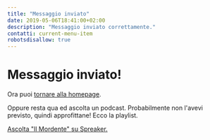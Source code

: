 ```yaml
---
title: "Messaggio inviato"
date: 2019-05-06T18:41:00+02:00
description: "Messaggio inviato correttamente."
contatti: current-menu-item
robotsdisallow: true
---
```


<div class="main-scroll">
<div class="row-col-12">
           <div class="col-md-8 col-md-push-2 no-padding">             
<h1>Messaggio inviato!</h1>
<p>Ora puoi <a href="/index.html" title="Torna alla homepage">tornare alla homepage</a>.</p>
<p>Oppure resta qua ed ascolta un podcast. Probabilmente non l'avevi previsto, quindi approfittane! Ecco la playlist.</p>
</div>
        </div>
        <div class="row-col-12">
           <div class="col-md-8 col-md-push-2 no-padding">  
<a class="spreaker-player" href="https://www.spreaker.com/show/il-mordente" data-resource="show_id=3262415" data-width="100%" data-height="600px" data-theme="light" data-playlist="show" data-playlist-continuous="false" data-autoplay="false" data-live-autoplay="false" data-chapters-image="true" data-episode-image-position="right" data-hide-logo="false" data-hide-likes="false" data-hide-comments="false" data-hide-sharing="false" data-hide-download="true" data-cover="https://d1bm3dmew779uf.cloudfront.net/cover/877739175f4e542eb77bb9bc25f08efb.jpg">Ascolta "Il Mordente" su Spreaker.</a>
</div>
        </div>


</div> <!-- main-scroll -->

<div class="grid-bg row">
            <div class="col-md-2"></div>
            <div class="col-md-2"></div>
            <div class="col-md-2"></div>
            <div class="col-md-2"></div>
            <div class="col-md-2"></div>
            <div class="col-md-2"></div>
        </div>

<script async src="https://widget.spreaker.com/widgets.js"></script>